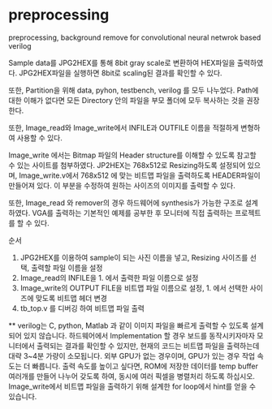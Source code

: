 # preprocessing
preprocessing, background remove for convolutional neural netwrok based verilog

Sample data를 JPG2HEX를 통해
8bit gray scale로 변환하여 HEX파일을 출력하였다.
JPG2HEX파일을 실행하면 8bit로 scaling된 결과를 확인할 수 있다.

또한, Partition을 위해 data, pyhon, testbench, verilog
를 모두 나누었다. Path에 대한 이해가 없다면 모든 Directory
안의 파일을 부모 폴더에 모두 복사하는 것을 권장한다.

또한, Image_read와 Image_write에서 INFILE과 OUTFILE 이름을
적절하게 변형하여 사용할 수 있다. 

Image_write 에서는 Bitmap 파일의 Header structure를
이해할 수 있도록 참고할 수 있는 사이트를 첨부하였다.
JP2HEX는 768x512로 Resizing하도록 설정되어 있으며,
Image_write.v에서 768x512 에 맞는 비트맵 파일을 출력하도록
HEADER파일이 만들어져 있다. 이 부분을 수정하여 원하는 사이즈의
이미지를 출력할 수 있다.

또한, Image_read 와 remover의 경우 하드웨어에 synthesis가
가능한 구조로 설계하였다. VGA를 출력하는 기본적인 예제를
공부한 후 모니터에 직접 출력하는 프로젝트를 할 수 있다.

순서
1. JPG2HEX를 이용하여 sample이 되는 사진 이름을 넣고, Resizing 사이즈를 선택, 출력할 파일 이름을 설정
2. Image_read의 INFILE을 1. 에서 출력한 파일 이름으로 설정
3. Image_write의 OUTPUT FILE을 비트맵 파일 이름으로 설정, 1. 에서 선택한 사이즈에 맞도록 비트맵 헤더 변경
4. tb_top.v 를 디버깅 하여 비트맵 파일 출력

** verilog는 C, python, Matlab 과 같이 이미지 파일을 빠르게 출력할 수 있도록 설계되어 있지 않습니다. 하드웨어에서 Implementation 할 경우
보드를 동작시키자마자 모니터에서 출력되는 결과를 확인할 수 있지만, 현재의 코드는 비트맵 파일을 출력하는데 대략 3~4분 가량이 소모됩니다.
외부 GPU가 없는 경우이며, GPU가 있는 경우 작업 속도는 더 빠릅니다. 출력 속도를 높이고 싶다면, ROM에 저장한 데이터를 temp buffer 여러개를
만들어 나누어 갖도록 하여, 동시에 여러 픽셀을 병렬처리 하도록 하십시오. Image_write에서 비트맵 파일을 출력하기 위해 설계한 for loop에서 
hint를 얻을 수 있습니다.
